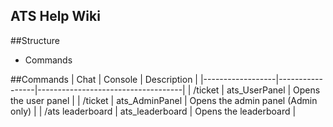 

## ATS Help Wiki

##Structure
- Commands


##Commands
| Chat             | Console         | Description                        |
|------------------|-----------------|------------------------------------|
| /ticket          | ats_UserPanel   | Opens the user panel               |
| /ticket          | ats_AdminPanel  | Opens the admin panel (Admin only) |
| /ats leaderboard | ats_leaderboard | Opens the leaderboard              |
